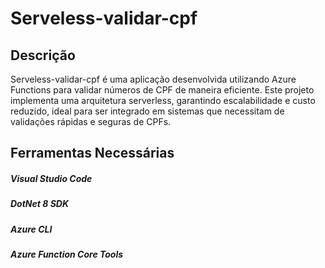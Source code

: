 # Serveless-validar-cpf

## Descrição
Serveless-validar-cpf é uma aplicação desenvolvida utilizando Azure Functions para validar números de CPF de maneira eficiente. Este projeto implementa uma arquitetura serverless, garantindo escalabilidade e custo reduzido, ideal para ser integrado em sistemas que necessitam de validações rápidas e seguras de CPFs.

## Ferramentas Necessárias
##### Visual Studio Code
##### DotNet 8 SDK
##### Azure CLI
##### Azure Function Core Tools
